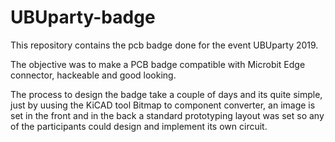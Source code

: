 # UBUparty-badge
This repository contains the pcb badge done for the event UBUparty 2019.

The objective was to make a PCB badge compatible with Microbit Edge connector, hackeable and good looking.

The process to design the badge take a couple of days and its quite simple, just by uusing the KiCAD tool Bitmap to component converter, an image is set in the front and in the back a standard prototyping layout was set so any of the participants could design and implement its own circuit.

